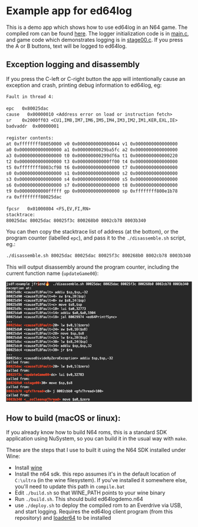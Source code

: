 # Example app for ed64log

This is a demo app which shows how to use ed64log in an N64 game. The compiled rom can be found [here](ed64logdemo.zip). The logger initialization code is in [main.c](https://github.com/jsdf/ed64log/blob/master/example/main.c#L15-L18), and game code which demonstrates logging is in [stage00.c](stage00.c). If you press the A or B buttons, text will be logged to ed64log.

## Exception logging and disassembly

If you press the C-left or C-right button the app will intentionally cause an exception and crash, printing debug information to ed64log, eg:

```
Fault in thread 4:

epc   0x80025dac
cause   0x00000010 <Address error on load or instruction fetch>
sr    0x2000ff03 <CU1,IM8,IM7,IM6,IM5,IM4,IM3,IM2,IM1,KER,EXL,IE>
badvaddr  0x00000001

register contents:
at 0xffffffff80050000 v0 0x0000000000000044 v1 0x0000000000000000
a0 0x0000000000000000 a1 0x00000000029ba5fc a2 0x0000000000000000
a3 0x0000000000000000 t0 0x000000000299df6a t1 0x0000000000000220
t2 0x0000000000000000 t3 0x000000000000ff00 t4 0x0000000000000000
t5 0xffffffff8003cf98 t6 0x0000000000000000 t7 0x0000000000000000
s0 0x0000000000000000 s1 0x0000000000000000 s2 0x0000000000000000
s3 0x0000000000000000 s4 0x0000000000000000 s5 0x0000000000000000
s6 0x0000000000000000 s7 0x0000000000000000 t8 0x0000000000000000
t9 0x00000000000fffff gp 0x0000000000000000 sp 0xffffffff800e1b78
ra 0xffffffff80025dac

fpcsr   0x01000804 <FS,EV,FI,RN>
stacktrace:
80025dac 80025dac 80025f3c 800268b0 8002cb78 8003b340 
```

You can then copy the stacktrace list of address (at the bottom), or the program counter (labelled `epc`), and pass it to the `./disassemble.sh` script, eg.:

```bash
./disassemble.sh 80025dac 80025dac 80025f3c 800268b0 8002cb78 8003b340
```

This will output disassembly around the program counter, including the current function name (`updateGame00`):

![disassembly screenshot](stacktrace.png)
 
## How to build (macOS or linux):

If you already know how to build N64 roms, this is a standard SDK application using NuSystem, so you can build it in the usual way with `make`.

These are the steps that I use to built it using the N64 SDK installed under Wine:

- Install [wine](https://www.winehq.org/)
- Install the n64 sdk. this repo assumes it's in the default location of `C:\ultra` (in the wine filesystem). If you've installed it somewhere else, you'll need to update this path in `compile.bat`
- Edit `./build.sh` so that WINE_PATH points to your wine binary
- Run `./build.sh`. This should build ed64logdemo.n64
- use `./deploy.sh` to deploy the compiled rom to an Everdrive via USB, and start logging. Requires the ed64log client program (from this repository) and [loader64](https://github.com/jsdf/loader64) to be installed

